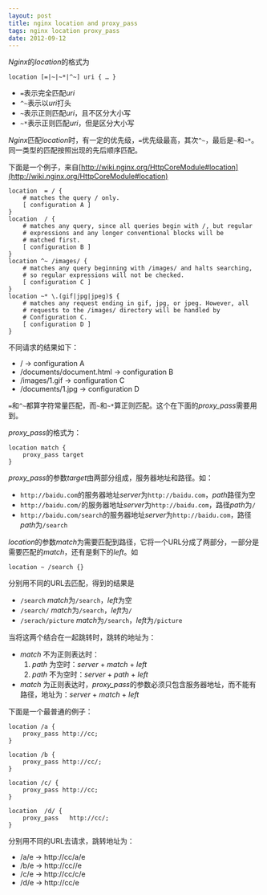```yaml
---
layout: post
title: nginx location and proxy_pass
tags: nginx location proxy_pass
date: 2012-09-12
---
```

*Nginx*的*location*的格式为

	location [=|~|~*|^~] uri { … }

* `=`表示完全匹配*uri*
* `^~`表示以*uri*打头
* `~`表示正则匹配*uri*，且不区分大小写
* `~*`表示正则匹配*uri*，但是区分大小写

*Nginx*匹配*location*时，有一定的优先级，`=`优先级最高，其次`^~`，最后是`~`和`~*`。同一类型的匹配按照出现的先后顺序匹配。

下面是一个例子，来自[http://wiki.nginx.org/HttpCoreModule#location](http://wiki.nginx.org/HttpCoreModule#location)

	location  = / {
  		# matches the query / only.
  		[ configuration A ]
	}
	location  / {
  		# matches any query, since all queries begin with /, but regular
  		# expressions and any longer conventional blocks will be
  		# matched first.
  		[ configuration B ]
	}
	location ^~ /images/ {
		# matches any query beginning with /images/ and halts searching,
		# so regular expressions will not be checked.
		[ configuration C ]
	}
	location ~* \.(gif|jpg|jpeg)$ {
		# matches any request ending in gif, jpg, or jpeg. However, all
		# requests to the /images/ directory will be handled by
		# Configuration C.
		[ configuration D ]
	}

<!--more-->

不同请求的结果如下：

* / -> configuration A
* /documents/document.html -> configuration B
* /images/1.gif -> configuration C
* /documents/1.jpg -> configuration D

`=`和`^~`都算字符常量匹配，而`~`和`~*`算正则匹配。这个在下面的*proxy_pass*需要用到。

*proxy_pass*的格式为：

	location match {
		proxy_pass target
	}

*proxy_pass*的参数*target*由两部分组成，服务器地址和路径。如：

*  `http://baidu.com`的服务器地址*server*为`http://baidu.com`，*path*路径为空
*  `http://baidu.com/`的服务器地址*server*为`http://baidu.com`，路径*path*为`/`
*  `http://baidu.com/search`的服务器地址*server*为`http://baidu.com`，路径*path*为`/search`

*location*的参数*match*为需要匹配到路径，它将一个URL分成了两部分，一部分是需要匹配的*match*，还有是剩下的*left*。如

	location ~ /search {}

分别用不同的URL去匹配，得到的结果是

* `/search` *match*为`/search`，*left*为空
* `/search/` *match*为`/search`，*left*为`/`
* `/serach/picture` *match*为`/search`，*left*为`/picture`

当将这两个结合在一起跳转时，跳转的地址为：

* *match* 不为正则表达时：
	1. *path* 为空时：*server* + *match* + *left*
	2. *path* 不为空时：*server* + *path* + *left*
* *match* 为正则表达时，*proxy_pass*的参数必须只包含服务器地址，而不能有路径，地址为：*server* + *match* + *left*

下面是一个最普通的例子：

    location /a {
    	proxy_pass http://cc;
    }

    location /b {
    	proxy_pass http://cc/;
    }

    location /c/ {
    	proxy_pass http://cc;
    }

	location  /d/ {
  		proxy_pass   http://cc/;
  	}

分别用不同的URL去请求，跳转地址为：

* /a/e -> http://cc/a/e
* /b/e -> http://cc//e
* /c/e -> http://cc/c/e
* /d/e -> http://cc/e


